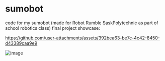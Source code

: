 # sumobot
code for my sumobot (made for Robot Rumble SaskPolytechnic as part of school robotics class)
final project showcase:      

https://github.com/user-attachments/assets/392bea63-be7c-4c42-8450-d43389caa9e9

  
![image](https://github.com/user-attachments/assets/9cefd7fd-c89a-4d9e-a455-e5f7050a4981)




